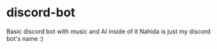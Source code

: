 # discord-bot
Basic discord bot with music and AI inside of it
Nahida is just my discord bot's name :)
